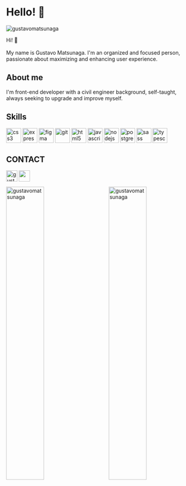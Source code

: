# Hello! :space_invader:

<p align="left"> <img src="https://komarev.com/ghpvc/?username=gustavomatsunaga" alt="gustavomatsunaga" /> </p>

Hi! :speech_balloon: </br></br>  My name is Gustavo Matsunaga. I'm an organized and focused person, passionate about maximizing and enhancing user experience.

## About me 
I'm front-end developer with a civil engineer background, self-taught, always seeking to upgrade  and improve myself. 

## Skills 
<p align="left"><img src="https://devicons.github.io/devicon/devicon.git/icons/css3/css3-original-wordmark.svg" alt="css3" width="40" height="40"/> <img src="https://devicons.github.io/devicon/devicon.git/icons/express/express-original-wordmark.svg" alt="express" width="40" height="40"/> <img src="https://www.vectorlogo.zone/logos/figma/figma-icon.svg" alt="figma" width="40" height="40"/> <img src="https://www.vectorlogo.zone/logos/git-scm/git-scm-icon.svg" alt="git" width="40" height="40"/> <img src="https://devicons.github.io/devicon/devicon.git/icons/html5/html5-original-wordmark.svg" alt="html5" width="40" height="40"/> <img src="https://devicons.github.io/devicon/devicon.git/icons/javascript/javascript-original.svg" alt="javascript" width="40" height="40"/> <img src="https://devicons.github.io/devicon/devicon.git/icons/nodejs/nodejs-original-wordmark.svg" alt="nodejs" width="40" height="40"/> <img src="https://devicons.github.io/devicon/devicon.git/icons/postgresql/postgresql-original-wordmark.svg" alt="postgresql" width="40" height="40"/> <img src="https://devicons.github.io/devicon/devicon.git/icons/sass/sass-original.svg" alt="sass" width="40" height="40"/> <img src="https://devicons.github.io/devicon/devicon.git/icons/typescript/typescript-original.svg" alt="typescript" width="40" height="40"/></p>


## CONTACT 
<p align="left" >
<a href="https://linkedin.com/in/gustavo-matsunaga-0628461a3/" target="blank"><img align="center"  src="https://cdn.icon-icons.com/icons2/555/PNG/512/linkedin_icon-icons.com_53609.png" alt="gustavo-matsunaga-0628461a3/" height="30" width="30"/></a>
<a href="https://fb.com/gustavo.m.matsunaga" target="blank"><img align="center" src="https://cdn.icon-icons.com/icons2/555/PNG/512/facebook_icon-icons.com_53612.png" height="30" width="30"/></a>
</p>

<div display="block">
<p><img align="right" width="45%" src="https://github-readme-stats.vercel.app/api/top-langs/?username=gustavomatsunaga&layout=compact&hide=html" alt="gustavomatsunaga" /></p>

<p>&nbsp;<img align="left" width="45%" src="https://github-readme-stats.vercel.app/api?username=gustavomatsunaga&show_icons=true" alt="gustavomatsunaga" /></p>
</div>






